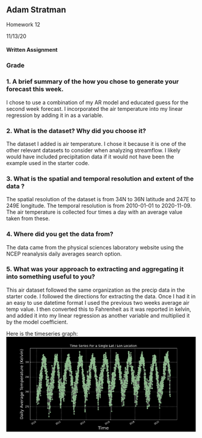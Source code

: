 
## Adam Stratman
Homework 12

11/13/20

#### Written Assignment

### Grade


### 1. A brief summary of the how you chose to generate your forecast this week.

I chose to use a combination of my AR model and educated guess for the second week forecast. I incorporated the air temperature into my linear regression by adding it in as a variable.

### 2. What is the dataset? Why did you choose it?

The dataset I added is air temperature. I chose it because it is one of the other relevant datasets to consider when analyzing streamflow. I likely would have included precipitation data if it would not have been the example used in the starter code.

### 3. What is the spatial and temporal resolution and extent of the data ?

The spatial resolution of the dataset is from 34N to 36N latitude and 247E to 249E longitude. The temporal resolution is from 2010-01-01 to 2020-11-09. The air temperature is collected four times a day with an average value taken from these.

### 4. Where did you get the data from?

The data came from the physical sciences laboratory website using the NCEP reanalysis daily averages search option.

### 5. What was your approach to extracting and aggregating it into something useful to you?

This air dataset followed the same organization as the precip data in the starter code. I followed the directions for extracting the data. Once I had it in an easy to use datetime format I used the previous two weeks average air temp value. I then converted this to Fahrenheit as it was reported in kelvin, and added it into my linear regression as another variable and multiplied it by the model coefficient.


Here is the timeseries graph:
![](air_timeseries.png)
